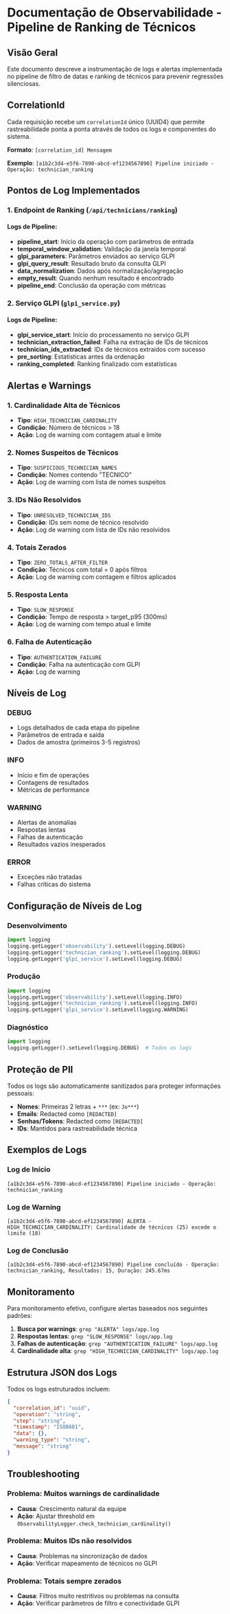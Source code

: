 # Documentação de Observabilidade - Pipeline de Ranking de Técnicos

## Visão Geral

Este documento descreve a instrumentação de logs e alertas implementada no pipeline de filtro de datas e ranking de técnicos para prevenir regressões silenciosas.

## CorrelationId

Cada requisição recebe um `correlationId` único (UUID4) que permite rastreabilidade ponta a ponta através de todos os logs e componentes do sistema.

**Formato**: `[correlation_id] Mensagem`

**Exemplo**: `[a1b2c3d4-e5f6-7890-abcd-ef1234567890] Pipeline iniciado - Operação: technician_ranking`

## Pontos de Log Implementados

### 1. Endpoint de Ranking (`/api/technicians/ranking`)

#### Logs de Pipeline:
- **pipeline_start**: Início da operação com parâmetros de entrada
- **temporal_window_validation**: Validação da janela temporal
- **glpi_parameters**: Parâmetros enviados ao serviço GLPI
- **glpi_query_result**: Resultado bruto da consulta GLPI
- **data_normalization**: Dados após normalização/agregação
- **empty_result**: Quando nenhum resultado é encontrado
- **pipeline_end**: Conclusão da operação com métricas

### 2. Serviço GLPI (`glpi_service.py`)

#### Logs de Pipeline:
- **glpi_service_start**: Início do processamento no serviço GLPI
- **technician_extraction_failed**: Falha na extração de IDs de técnicos
- **technician_ids_extracted**: IDs de técnicos extraídos com sucesso
- **pre_sorting**: Estatísticas antes da ordenação
- **ranking_completed**: Ranking finalizado com estatísticas

## Alertas e Warnings

### 1. Cardinalidade Alta de Técnicos
- **Tipo**: `HIGH_TECHNICIAN_CARDINALITY`
- **Condição**: Número de técnicos > 18
- **Ação**: Log de warning com contagem atual e limite

### 2. Nomes Suspeitos de Técnicos
- **Tipo**: `SUSPICIOUS_TECHNICIAN_NAMES`
- **Condição**: Nomes contendo "TECNICO"
- **Ação**: Log de warning com lista de nomes suspeitos

### 3. IDs Não Resolvidos
- **Tipo**: `UNRESOLVED_TECHNICIAN_IDS`
- **Condição**: IDs sem nome de técnico resolvido
- **Ação**: Log de warning com lista de IDs não resolvidos

### 4. Totais Zerados
- **Tipo**: `ZERO_TOTALS_AFTER_FILTER`
- **Condição**: Técnicos com total = 0 após filtros
- **Ação**: Log de warning com contagem e filtros aplicados

### 5. Resposta Lenta
- **Tipo**: `SLOW_RESPONSE`
- **Condição**: Tempo de resposta > target_p95 (300ms)
- **Ação**: Log de warning com tempo atual e limite

### 6. Falha de Autenticação
- **Tipo**: `AUTHENTICATION_FAILURE`
- **Condição**: Falha na autenticação com GLPI
- **Ação**: Log de warning

## Níveis de Log

### DEBUG
- Logs detalhados de cada etapa do pipeline
- Parâmetros de entrada e saída
- Dados de amostra (primeiros 3-5 registros)

### INFO
- Início e fim de operações
- Contagens de resultados
- Métricas de performance

### WARNING
- Alertas de anomalias
- Respostas lentas
- Falhas de autenticação
- Resultados vazios inesperados

### ERROR
- Exceções não tratadas
- Falhas críticas do sistema

## Configuração de Níveis de Log

### Desenvolvimento
```python
import logging
logging.getLogger('observability').setLevel(logging.DEBUG)
logging.getLogger('technician_ranking').setLevel(logging.DEBUG)
logging.getLogger('glpi_service').setLevel(logging.DEBUG)
```

### Produção
```python
import logging
logging.getLogger('observability').setLevel(logging.INFO)
logging.getLogger('technician_ranking').setLevel(logging.INFO)
logging.getLogger('glpi_service').setLevel(logging.WARNING)
```

### Diagnóstico
```python
import logging
logging.getLogger().setLevel(logging.DEBUG)  # Todos os logs
```

## Proteção de PII

Todos os logs são automaticamente sanitizados para proteger informações pessoais:

- **Nomes**: Primeiras 2 letras + `***` (ex: `Jo***`)
- **Emails**: Redacted como `[REDACTED]`
- **Senhas/Tokens**: Redacted como `[REDACTED]`
- **IDs**: Mantidos para rastreabilidade técnica

## Exemplos de Logs

### Log de Início
```
[a1b2c3d4-e5f6-7890-abcd-ef1234567890] Pipeline iniciado - Operação: technician_ranking
```

### Log de Warning
```
[a1b2c3d4-e5f6-7890-abcd-ef1234567890] ALERTA - HIGH_TECHNICIAN_CARDINALITY: Cardinalidade de técnicos (25) excede o limite (18)
```

### Log de Conclusão
```
[a1b2c3d4-e5f6-7890-abcd-ef1234567890] Pipeline concluído - Operação: technician_ranking, Resultados: 15, Duração: 245.67ms
```

## Monitoramento

Para monitoramento efetivo, configure alertas baseados nos seguintes padrões:

1. **Busca por warnings**: `grep "ALERTA" logs/app.log`
2. **Respostas lentas**: `grep "SLOW_RESPONSE" logs/app.log`
3. **Falhas de autenticação**: `grep "AUTHENTICATION_FAILURE" logs/app.log`
4. **Cardinalidade alta**: `grep "HIGH_TECHNICIAN_CARDINALITY" logs/app.log`

## Estrutura JSON dos Logs

Todos os logs estruturados incluem:

```json
{
  "correlation_id": "uuid",
  "operation": "string",
  "step": "string",
  "timestamp": "ISO8601",
  "data": {},
  "warning_type": "string",
  "message": "string"
}
```

## Troubleshooting

### Problema: Muitos warnings de cardinalidade
- **Causa**: Crescimento natural da equipe
- **Ação**: Ajustar threshold em `ObservabilityLogger.check_technician_cardinality()`

### Problema: Muitos IDs não resolvidos
- **Causa**: Problemas na sincronização de dados
- **Ação**: Verificar mapeamento de técnicos no GLPI

### Problema: Totais sempre zerados
- **Causa**: Filtros muito restritivos ou problemas na consulta
- **Ação**: Verificar parâmetros de filtro e conectividade GLPI